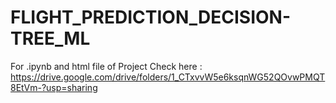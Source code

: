 # FLIGHT_PREDICTION_DECISION-TREE_ML

For .ipynb and html file of Project Check here : https://drive.google.com/drive/folders/1_CTxvvW5e6ksqnWG52QOvwPMQT8EtVm-?usp=sharing
